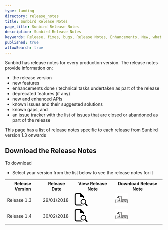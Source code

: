 ```yaml
---
type: landing
directory: release_notes
title: Sunbird Release Notes
page_title: Sunbird Release Notes
description: Sunbird Release Notes
keywords: Release, fixes, bugs, Release Notes, Enhancements, New, what's new, version
published: true
allowSearch: true
---
```


Sunbird has release notes for every production version. The release notes provide information on: 

- the release version
- new features
- enhancements done / technical tasks undertaken as part of the release
- deprecated features (if any)
- new and enhanced APIs
- known issues and their suggested solutions 
- known gaps, and
- an issue tracker with the list of issues that are closed or abandoned as part of the release 

This page has a list of release notes specific to each release from Sunbird version 1.3 onwards

## Download the Release Notes

To download 
- Select your version from the list below to see the release notes for it
<table>
  <tr>
    <th>Release Version</th>
    <th>Release Date</th>
    <th>View Release Note</th>
    <th>Download Release Note</th>
  </tr>
  <tr>
    <td>Release 1.3</td>
    <td>29/01/2018</td>
    <td><a href="pages/release_notes/view_pdf/ver1.3">
  <img src="pages/release_notes/icons_used/viewicon.png" alt="View" style="width:42px;height:42px;border:0;">
</a></td>
    <td><a href="">
  <img src="pages/release_notes/icons_used/download.png" alt="Download" style="width:42px;height:42px;border:0;">
</a></td>
  </tr>
  <tr>
    <td>Release 1.4</td>
    <td>30/02/2018</td>
    <td><a href="pages/release_notes/view_pdf/ver1.3.md">
  <img src="pages/release_notes/icons_used/viewicon.png" alt="View" style="width:42px;height:42px;border:0;">
</a></td>
    <td><a href="">
  <img src="pages/release_notes/icons_used/download.png" alt="Download" style="width:42px;height:42px;border:0;">
</a></td>
  </tr>
</table>

